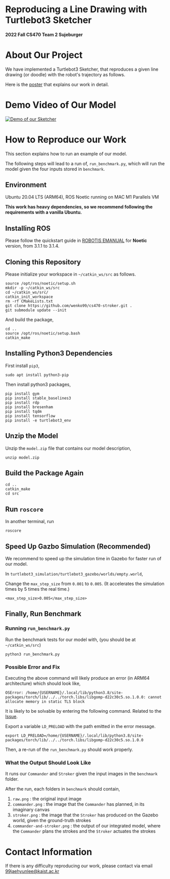# Reproducing a Line Drawing with Turtlebot3 Sketcher
#### 2022 Fall CS470 Team 2 Sujeburger

# About Our Project

We have implemented a Turtlebot3 Sketcher, that reproduces a given line drawing (or doodle) with the robot's trajectory as follows.

Here is the [poster](poster.pdf) that explains our work in detail.

# Demo Video of Our Model

[![Demo of our Sketcher](http://img.youtube.com/vi/1Hjz8KOL0RE/0.jpg)](https://youtu.be/1Hjz8KOL0RE)

# How to Reproduce our Work

This section explains how to run an example of our model.

The following steps will lead to a run of, `run_benchmark.py`, which will run the model given the four inputs stored in `benchmark`.

## Environment

Ubuntu 20.04 LTS (ARM64), ROS Noetic running on MAC M1 Parallels VM

**This work has heavy dependencies, so we recommend following the requirements with a vanilla Ubuntu.**

## Installing ROS

Please follow the quickstart guide in [ROBOTIS EMANUAL](https://emanual.robotis.com/docs/en/platform/turtlebot3/quick-start/) for **Noetic** version, from 3.1.1 to 3.1.4.

## Cloning this Repository

Please initialize your workspace in `~/catkin_ws/src` as follows.

```
source /opt/ros/noetic/setup.sh
mkdir -p ~/catkin_ws/src
cd ~/catkin_ws/src/
catkin_init_workspace
rm -rf CMakeLists.txt
git clone https://github.com/wenko99/cs470-stroker.git .
git submodule update --init
```

And build the package,

```
cd ..
source /opt/ros/noetic/setup.bash
catkin_make
```

## Installing Python3 Dependencies

First install `pip3`,

```
sudo apt install python3-pip
```

Then install python3 packages,

```
pip install gym
pip install stable_baselines3
pip install rdp
pip install bresenham
pip install tqdm
pip install tensorflow
pip install -e turtlebot3_env 
```

## Unzip the Model

Unzip the `model.zip` file that contains our model description,

```
unzip model.zip
```

## Build the Package Again

```
cd ..
catkin_make
cd src
```

## Run `roscore`

In another terminal, run

```
roscore
```

## Speed Up Gazbo Simulation (Recommended)

We recommend to speed up the simulation time in Gazebo for faster run of our model.

In `turtlebot3_simulation/turtlebot3_gazebo/worlds/empty.world`,

Change the `max_step_size` from `0.001` to `0.005`. (It accelerates the simulation times by 5 times the real time.)

```
<max_step_size>0.005</max_step_size>
```

## Finally, Run Benchmark

### Running `run_benchmark.py`

Run the benchmark tests for our model with, (you should be at `~/catkin_ws/src`)

```
python3 run_benchmark.py
```

### Possible Error and Fix

Executing the above command will likely produce an error (in ARM64 architecture) which should look like,

```
OSError: /home/{USERNAME}/.local/lib/python3.8/site-packages/torch/lib/../../torch.libs/libgomp-d22c30c5.so.1.0.0: cannot allocate memory in static TLS block
```

It is likely to be solvable by entering the following command. Related to the [Issue](https://github.com/opencv/opencv/issues/14884).

Export a variable `LD_PRELOAD` with the path emitted in the error message.

```
export LD_PRELOAD=/home/{USERNAME}/.local/lib/python3.8/site-packages/torch/lib/../../torch.libs/libgomp-d22c30c5.so.1.0.0
```

Then, a re-run of the `run_benchmark.py` should work properly.

### What the Output Should Look Like

It runs our `Commander` and `Stroker` given the input images in the `benchmark` folder.

After the run, each folders in `benchmark` should contain,

1. `raw.png` : the original input image
2. `commander.png` : the image that the `Commander` has planned, in its imaginary canvas
3. `stroker.png` : the image that the `Stroker` has produced on the Gazebo world, given the ground-truth strokes
4. `commander-and-stroker.png` : the output of our integrated model, where the `Commander` plans the strokes and the `Stroker` actuates the strokes

# Contact Information

If there is any difficulty reproducing our work, please contact via email 99jaehyunlee@kaist.ac.kr
